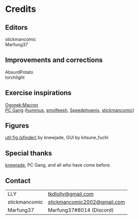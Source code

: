 # Credits

## Editors

stickmancomic \
Marfung37

## Improvements and corrections

AbsurdPotato \
torchlight

## Exercise inspirations

[Ogonek:Macron](https://twitter.com/4M9Oq_J5K27HLQ/status/1357262354841440257) \
[PC Gang](https://discord.gg/HQ3aJM7TJw) ([hummus](https://discord.com/channels/569728778985537585/689739087581544556/850045523934969896), [smolfeesh](https://cdn.discordapp.com/attachments/689739087581544556/798489646479704064/unknown.png), [Speedphoenix](https://cdn.discordapp.com/attachments/569730842319126541/842065110779559946/unknown.png), [stickmancomic](https://discord.com/channels/@me/847857546768547890/847867552013352980))

## Figures

[util fig (sfinder)](https://github.com/knewjade/solution-finder) by knewjade, GUI by kitsune_fuchi

## Special thanks

[knewjade](https://gist.github.com/knewjade/2b8620cf81b7dd9ecc0e75a6084b536d), PC Gang, and all who have come before.

## Contact

|               |                             |
| ------------- | --------------------------- |
| LLY           | tkdlolly@gmail.com          |
| stickmancomic | stickmancomic2002@gmail.com |
| Marfung37     | Marfung37#8014 (Discord)    |
